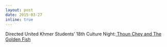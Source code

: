 ```yaml
---
layout: post
date: 2015-03-27
inline: true
---
```


Directed United Khmer Students’ 18th Culture Night:<a href = "https://pacificties.org/united-khmer-students-18th-culture-night-thoun-chey-and-the-golden-fish/" target="_blank"> Thoun Chey and The Golden Fish</a>

